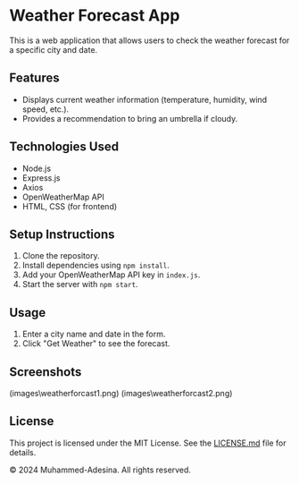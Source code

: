 # Weather Forecast App

This is a web application that allows users to check the weather forecast for a specific city and date.

## Features

- Displays current weather information (temperature, humidity, wind speed, etc.).
- Provides a recommendation to bring an umbrella if cloudy.

## Technologies Used

- Node.js
- Express.js
- Axios
- OpenWeatherMap API
- HTML, CSS (for frontend)

## Setup Instructions

1. Clone the repository.
2. Install dependencies using `npm install`.
3. Add your OpenWeatherMap API key in `index.js`.
4. Start the server with `npm start`.

## Usage

1. Enter a city name and date in the form.
2. Click "Get Weather" to see the forecast.

## Screenshots

(images\weatherforcast1.png)
(images\weatherforcast2.png)

## License

This project is licensed under the MIT License. See the [LICENSE.md](LICENSE.md) file for details.


&copy; 2024 Muhammed-Adesina. All rights reserved.

